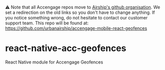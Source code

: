 :warning: Note that all Accengage repos move to [Airship's github organisation](https://github.com/urbanairship). We set a redirection on the old links so you don't have to change anything.
If you notice something wrong, do not hesitate to contact our customer support team.
This repo will be found at: https://github.com/urbanairship/accengage-mobile-react-geofences

# react-native-acc-geofences
React Native module for Accengage Geofences


